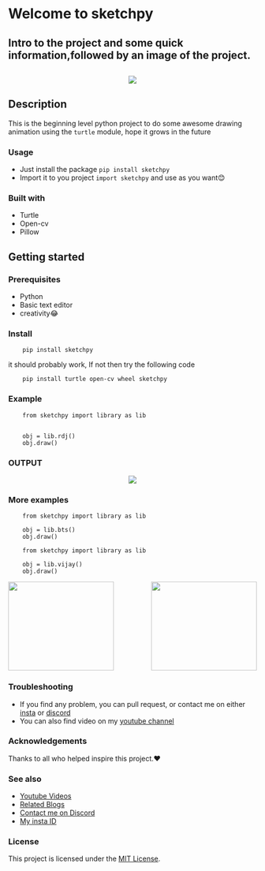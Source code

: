 # Welcome to sketchpy

<h2>Intro to the project and some quick information,followed by an image of the project.<h2>

<div align="center">
    <img src = "images/rdj.jpg"></a>
</div>

## Description

This is the beginning level python project to do some awesome drawing animation using the `turtle` module, hope it grows in the future

### Usage

- Just install the package `pip install sketchpy`
- Import it to you project `import sketchpy` and use as you want😊

### Built with

- Turtle 
- Open-cv
- Pillow

## Getting started

### Prerequisites

- Python
- Basic text editor
- creativity😂

### Install

```
    pip install sketchpy
```
it should probably work, If not then try the following code
    
```
    pip install turtle open-cv wheel sketchpy
```


### Example

```
    from sketchpy import library as lib
    

    obj = lib.rdj()
    obj.draw()
```

### OUTPUT
<div align = "center">
   <img src = "https://user-images.githubusercontent.com/80098044/154792552-59c53805-35b9-46e0-be37-2c5dae0a87d1.gif">
</div>

    
### More examples

```
    from sketchpy import library as lib
    
    obj = lib.bts()
    obj.draw()
```

```
    from sketchpy import library as lib

    obj = lib.vijay()
    obj.draw()
```
<div align = 'center' style = "display: flex; justify-content: space-between;"> 
<img src = "https://user-images.githubusercontent.com/80098044/154793329-e8ec9635-b49e-4898-8a3e-6462645d6c8c.gif" height = 180 width = 214>
<img src = "https://user-images.githubusercontent.com/80098044/154793382-6d012c24-adbf-4c5a-bd51-b5095a34e9fe.gif" height = 180 width = 214>
</div>

### Troubleshooting

- If you find any problem, you can pull request, or contact me on either [insta](https://www.instagram.com/mr.m_y_s_t_e_r_y/) or [discord](https://discord.gg/r2KFa73PM2)
- You can also find video on my [youtube channel](https://www.youtube.com/playlist?list=PLb1Kbw_2jl_mr3A_cl6pXA1N5lwtHCx_7)




### Acknowledgements

Thanks to all who helped inspire this project.❤

### See also

- [Youtube Videos](https://www.youtube.com/playlist?list=PLb1Kbw_2jl_mr3A_cl6pXA1N5lwtHCx_7)
- [Related Blogs](https://codehub0.blogspot.com/)
- [Contact me on Discord](https://discord.gg/r2KFa73PM2)
- [My insta ID](https://www.instagram.com/mr.m_y_s_t_e_r_y/)


### License

This project is licensed under the [MIT License](https://github.com/MRMYSTERY003/sketchpy/blob/main/LICENSE).
